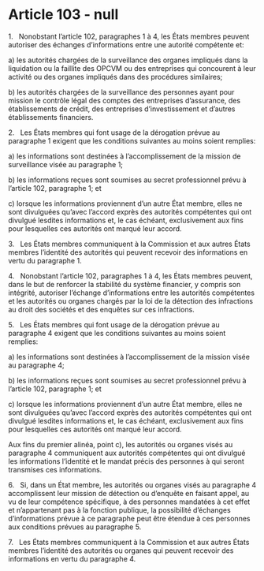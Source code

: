 # Article 103 - null


1.   Nonobstant l’article 102, paragraphes 1 à 4, les États membres peuvent autoriser des échanges d’informations entre une autorité compétente et:

a) les autorités chargées de la surveillance des organes impliqués dans la liquidation ou la faillite des OPCVM ou des entreprises qui concourent à leur activité ou des organes impliqués dans des procédures similaires;

b) les autorités chargées de la surveillance des personnes ayant pour mission le contrôle légal des comptes des entreprises d’assurance, des établissements de crédit, des entreprises d’investissement et d’autres établissements financiers.

2.   Les États membres qui font usage de la dérogation prévue au paragraphe 1 exigent que les conditions suivantes au moins soient remplies:

a) les informations sont destinées à l’accomplissement de la mission de surveillance visée au paragraphe 1;

b) les informations reçues sont soumises au secret professionnel prévu à l’article 102, paragraphe 1; et

c) lorsque les informations proviennent d’un autre État membre, elles ne sont divulguées qu’avec l’accord exprès des autorités compétentes qui ont divulgué lesdites informations et, le cas échéant, exclusivement aux fins pour lesquelles ces autorités ont marqué leur accord.

3.   Les États membres communiquent à la Commission et aux autres États membres l’identité des autorités qui peuvent recevoir des informations en vertu du paragraphe 1.

4.   Nonobstant l’article 102, paragraphes 1 à 4, les États membres peuvent, dans le but de renforcer la stabilité du système financier, y compris son intégrité, autoriser l’échange d’informations entre les autorités compétentes et les autorités ou organes chargés par la loi de la détection des infractions au droit des sociétés et des enquêtes sur ces infractions.

5.   Les États membres qui font usage de la dérogation prévue au paragraphe 4 exigent que les conditions suivantes au moins soient remplies:

a) les informations sont destinées à l’accomplissement de la mission visée au paragraphe 4;

b) les informations reçues sont soumises au secret professionnel prévu à l’article 102, paragraphe 1; et

c) lorsque les informations proviennent d’un autre État membre, elles ne sont divulguées qu’avec l’accord exprès des autorités compétentes qui ont divulgué lesdites informations et, le cas échéant, exclusivement aux fins pour lesquelles ces autorités ont marqué leur accord.

Aux fins du premier alinéa, point c), les autorités ou organes visés au paragraphe 4 communiquent aux autorités compétentes qui ont divulgué les informations l’identité et le mandat précis des personnes à qui seront transmises ces informations.

6.   Si, dans un État membre, les autorités ou organes visés au paragraphe 4 accomplissent leur mission de détection ou d’enquête en faisant appel, au vu de leur compétence spécifique, à des personnes mandatées à cet effet et n’appartenant pas à la fonction publique, la possibilité d’échanges d’informations prévue à ce paragraphe peut être étendue à ces personnes aux conditions prévues au paragraphe 5.

7.   Les États membres communiquent à la Commission et aux autres États membres l’identité des autorités ou organes qui peuvent recevoir des informations en vertu du paragraphe 4.
